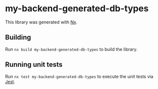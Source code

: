# my-backend-generated-db-types

This library was generated with [Nx](https://nx.dev).

## Building

Run `nx build my-backend-generated-db-types` to build the library.

## Running unit tests

Run `nx test my-backend-generated-db-types` to execute the unit tests via [Jest](https://jestjs.io).
